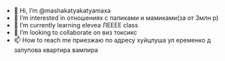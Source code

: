 - 👋 Hi, I’m @mashakatyakatyamaxa
- 👀 I’m interested in отношениях с папиками и мамиками(за от 3млн р)
- 🌱 I’m currently learning elevea ЛЕЕЕЕ class
- 💞️ I’m looking to collaborate on виз токсикс 
- 📫 How to reach me приезжаю по адресу хуйцлуша ул еременко д залупова квартира вампира 

<!---
mashakatyakatyamaxa/mashakatyakatyamaxa is a ✨ special ✨ repository because its `README.md` (this file) appears on your GitHub profile.
You can click the Preview link to take a look at your changes.
--->
